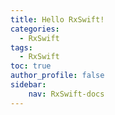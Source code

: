 ```yaml
---
title: Hello RxSwift!
categories:
  - RxSwift
tags:
  - RxSwift
toc: true
author_profile: false
sidebar:
    nav: RxSwift-docs
---
```

